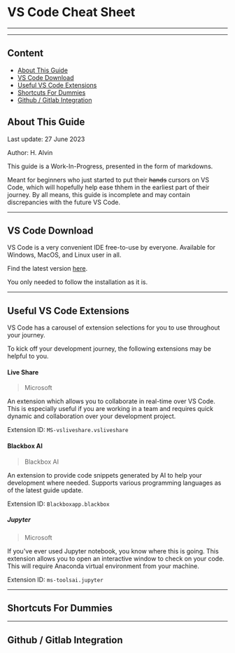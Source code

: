 # VS Code Cheat Sheet

----------------------
----------------------



## Content
- [About This Guide](#about-this-guide)
- [VS Code Download](#vs-code-download)
- [Useful VS Code Extensions](#useful-vs-code-extensions)
- [Shortcuts For Dummies](#shortcuts-for-dummies)
- [Github / Gitlab Integration]([#github-/-gitlab-integration])



## About This Guide
Last update: 27 June 2023

Author: H. Alvin

This guide is a Work-In-Progress, presented in the form of markdowns.

Meant for beginners who just started to put their ~~hands~~ cursors on VS Code, which will hopefully help ease thhem in the earliest part of their journey.
By all means, this guide is incomplete and may contain discrepancies with the future VS Code.

------------------------------

## VS Code Download
VS Code is a very convenient IDE free-to-use by everyone. Available for Windows, MacOS, and Linux user in all.

Find the latest version [here](https://code.visualstudio.com).

You only needed to follow the installation as it is.

-------------------------------

## Useful VS Code Extensions
VS Code has a carousel of extension selections for you to use throughout your journey.

To kick off your development journey, the following extensions may be helpful to you.

#### Live Share
  > Microsoft
  
  An extension which allows you to collaborate in real-time over VS Code. This is especially useful if you are working in a team and requires quick dynamic and collaboration over your development project.
 
  Extension ID: ```MS-vsliveshare.vsliveshare```

#### Blackbox AI
  > Blackbox AI

  An extension to provide code snippets generated by AI to help your development where needed. Supports various programming languages as of the latest guide update.

  Extension ID: ```Blackboxapp.blackbox```

##### Jupyter
  > Microsoft

  If you've ever used Jupyter notebook, you know where this is going. This extension allows you to open an interactive window to check on your code. This will require Anaconda virtual environment from your machine.

  Extension ID: ```ms-toolsai.jupyter```

---------------------

## Shortcuts For Dummies


--------------------


## Github / Gitlab Integration
